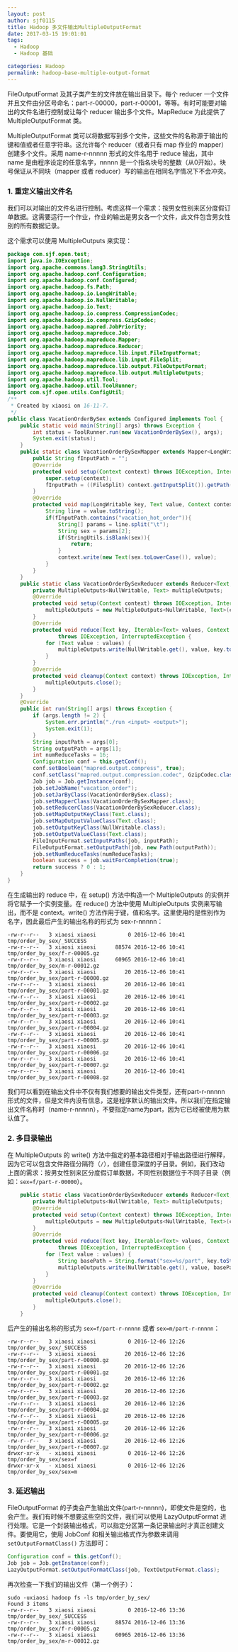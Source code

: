 ```yaml
---
layout: post
author: sjf0115
title: Hadoop 多文件输出MultipleOutputFormat
date: 2017-03-15 19:01:01
tags:
  - Hadoop
  - Hadoop 基础

categories: Hadoop
permalink: hadoop-base-multiple-output-format
---
```


FileOutputFormat 及其子类产生的文件放在输出目录下。每个 reducer 一个文件并且文件由分区号命名：part-r-00000，part-r-00001，等等。有时可能要对输出的文件名进行控制或让每个 reducer 输出多个文件。MapReduce 为此提供了 MultipleOutputFormat 类。

MultipleOutputFormat 类可以将数据写到多个文件，这些文件的名称源于输出的键和值或者任意字符串。这允许每个 reducer（或者只有 map 作业的 mapper）创建多个文件。采用 name-r-nnnnn 形式的文件名用于 reduce 输出，其中 name 是由程序设定的任意名字，nnnnn 是一个指名块号的整数（从0开始）。块号保证从不同块（mapper 或者 reducer）写的输出在相同名字情况下不会冲突。

### 1. 重定义输出文件名

我们可以对输出的文件名进行控制。考虑这样一个需求：按男女性别来区分度假订单数据。这需要运行一个作业，作业的输出是男女各一个文件，此文件包含男女性别的所有数据记录。

这个需求可以使用 MultipleOutputs 来实现：

```java
package com.sjf.open.test;
import java.io.IOException;
import org.apache.commons.lang3.StringUtils;
import org.apache.hadoop.conf.Configuration;
import org.apache.hadoop.conf.Configured;
import org.apache.hadoop.fs.Path;
import org.apache.hadoop.io.LongWritable;
import org.apache.hadoop.io.NullWritable;
import org.apache.hadoop.io.Text;
import org.apache.hadoop.io.compress.CompressionCodec;
import org.apache.hadoop.io.compress.GzipCodec;
import org.apache.hadoop.mapred.JobPriority;
import org.apache.hadoop.mapreduce.Job;
import org.apache.hadoop.mapreduce.Mapper;
import org.apache.hadoop.mapreduce.Reducer;
import org.apache.hadoop.mapreduce.lib.input.FileInputFormat;
import org.apache.hadoop.mapreduce.lib.input.FileSplit;
import org.apache.hadoop.mapreduce.lib.output.FileOutputFormat;
import org.apache.hadoop.mapreduce.lib.output.MultipleOutputs;
import org.apache.hadoop.util.Tool;
import org.apache.hadoop.util.ToolRunner;
import com.sjf.open.utils.ConfigUtil;
/**
 * Created by xiaosi on 16-11-7.
 */
public class VacationOrderBySex extends Configured implements Tool {
    public static void main(String[] args) throws Exception {
        int status = ToolRunner.run(new VacationOrderBySex(), args);
        System.exit(status);
    }
    public static class VacationOrderBySexMapper extends Mapper<LongWritable, Text, Text, Text> {
        public String fInputPath = "";
        @Override
        protected void setup(Context context) throws IOException, InterruptedException {
            super.setup(context);
            fInputPath = ((FileSplit) context.getInputSplit()).getPath().toString();
        }
        @Override
        protected void map(LongWritable key, Text value, Context context) throws IOException, InterruptedException {
            String line = value.toString();
            if(fInputPath.contains("vacation_hot_order")){
                String[] params = line.split("\t");
                String sex = params[2];
                if(StringUtils.isBlank(sex)){
                    return;
                }
                context.write(new Text(sex.toLowerCase()), value);
            }
        }
    }
    public static class VacationOrderBySexReducer extends Reducer<Text, Text, NullWritable, Text> {
        private MultipleOutputs<NullWritable, Text> multipleOutputs;
        @Override
        protected void setup(Context context) throws IOException, InterruptedException {
            multipleOutputs = new MultipleOutputs<NullWritable, Text>(context);
        }
        @Override
        protected void reduce(Text key, Iterable<Text> values, Context context)
                throws IOException, InterruptedException {
            for (Text value : values) {
                multipleOutputs.write(NullWritable.get(), value, key.toString());
            }
        }
        @Override
        protected void cleanup(Context context) throws IOException, InterruptedException {
            multipleOutputs.close();
        }
    }
    @Override
    public int run(String[] args) throws Exception {
        if (args.length != 2) {
            System.err.println("./run <input> <output>");
            System.exit(1);
        }
        String inputPath = args[0];
        String outputPath = args[1];
        int numReduceTasks = 16;
        Configuration conf = this.getConf();
        conf.setBoolean("mapred.output.compress", true);
        conf.setClass("mapred.output.compression.codec", GzipCodec.class, CompressionCodec.class);
        Job job = Job.getInstance(conf);
        job.setJobName("vacation_order");
        job.setJarByClass(VacationOrderBySex.class);
        job.setMapperClass(VacationOrderBySexMapper.class);
        job.setReducerClass(VacationOrderBySexReducer.class);
        job.setMapOutputKeyClass(Text.class);
        job.setMapOutputValueClass(Text.class);
        job.setOutputKeyClass(NullWritable.class);
        job.setOutputValueClass(Text.class);
        FileInputFormat.setInputPaths(job, inputPath);
        FileOutputFormat.setOutputPath(job, new Path(outputPath));
        job.setNumReduceTasks(numReduceTasks);
        boolean success = job.waitForCompletion(true);
        return success ? 0 : 1;
    }
}
```
在生成输出的 reduce 中，在 setup() 方法中构造一个 MultipleOutputs 的实例并将它赋予一个实例变量。在 reduce() 方法中使用 MultipleOutputs 实例来写输出，而不是 context。write() 方法作用于键，值和名字。这里使用的是性别作为名字，因此最后产生的输出名称的形式为 sex-r-nnnnn：
```
-rw-r--r--   3 xiaosi xiaosi          0 2016-12-06 10:41 tmp/order_by_sex/_SUCCESS
-rw-r--r--   3 xiaosi xiaosi      88574 2016-12-06 10:41 tmp/order_by_sex/f-r-00005.gz
-rw-r--r--   3 xiaosi xiaosi      60965 2016-12-06 10:41 tmp/order_by_sex/m-r-00012.gz
-rw-r--r--   3 xiaosi xiaosi         20 2016-12-06 10:41 tmp/order_by_sex/part-r-00000.gz
-rw-r--r--   3 xiaosi xiaosi         20 2016-12-06 10:41 tmp/order_by_sex/part-r-00001.gz
-rw-r--r--   3 xiaosi xiaosi         20 2016-12-06 10:41 tmp/order_by_sex/part-r-00002.gz
-rw-r--r--   3 xiaosi xiaosi         20 2016-12-06 10:41 tmp/order_by_sex/part-r-00003.gz
-rw-r--r--   3 xiaosi xiaosi         20 2016-12-06 10:41 tmp/order_by_sex/part-r-00004.gz
-rw-r--r--   3 xiaosi xiaosi         20 2016-12-06 10:41 tmp/order_by_sex/part-r-00005.gz
-rw-r--r--   3 xiaosi xiaosi         20 2016-12-06 10:41 tmp/order_by_sex/part-r-00006.gz
-rw-r--r--   3 xiaosi xiaosi         20 2016-12-06 10:41 tmp/order_by_sex/part-r-00007.gz
-rw-r--r--   3 xiaosi xiaosi         20 2016-12-06 10:41 tmp/order_by_sex/part-r-00008.gz
```
我们可以看到在输出文件中不仅有我们想要的输出文件类型，还有part-r-nnnnn形式的文件，但是文件内没有信息，这是程序默认的输出文件。所以我们在指定输出文件名称时（name-r-nnnnn），不要指定name为part，因为它已经被使用为默认值了。

### 2. 多目录输出

在 MultipleOutputs 的 write() 方法中指定的基本路径相对于输出路径进行解释，因为它可以包含文件路径分隔符（`/`），创建任意深度的子目录。例如，我们改动上面的需求：按男女性别来区分度假订单数据，不同性别数据位于不同子目录（例如：`sex=f/part-r-00000`）。
```java
    public static class VacationOrderBySexReducer extends Reducer<Text, Text, NullWritable, Text> {
        private MultipleOutputs<NullWritable, Text> multipleOutputs;
        @Override
        protected void setup(Context context) throws IOException, InterruptedException {
            multipleOutputs = new MultipleOutputs<NullWritable, Text>(context);
        }
        @Override
        protected void reduce(Text key, Iterable<Text> values, Context context)
                throws IOException, InterruptedException {
            for (Text value : values) {
                String basePath = String.format("sex=%s/part", key.toString());
                multipleOutputs.write(NullWritable.get(), value, basePath);
            }
        }
        @Override
        protected void cleanup(Context context) throws IOException, InterruptedException {
            multipleOutputs.close();
        }
    }
```
后产生的输出名称的形式为 `sex=f/part-r-nnnnn` 或者 `sex=m/part-r-nnnnn`：
```
-rw-r--r--   3 xiaosi xiaosi          0 2016-12-06 12:26 tmp/order_by_sex/_SUCCESS
-rw-r--r--   3 xiaosi xiaosi         20 2016-12-06 12:26 tmp/order_by_sex/part-r-00000.gz
-rw-r--r--   3 xiaosi xiaosi         20 2016-12-06 12:26 tmp/order_by_sex/part-r-00001.gz
-rw-r--r--   3 xiaosi xiaosi         20 2016-12-06 12:26 tmp/order_by_sex/part-r-00002.gz
-rw-r--r--   3 xiaosi xiaosi         20 2016-12-06 12:26 tmp/order_by_sex/part-r-00003.gz
-rw-r--r--   3 xiaosi xiaosi         20 2016-12-06 12:26 tmp/order_by_sex/part-r-00004.gz
-rw-r--r--   3 xiaosi xiaosi         20 2016-12-06 12:26 tmp/order_by_sex/part-r-00005.gz
-rw-r--r--   3 xiaosi xiaosi         20 2016-12-06 12:26 tmp/order_by_sex/part-r-00006.gz
-rw-r--r--   3 xiaosi xiaosi         20 2016-12-06 12:26 tmp/order_by_sex/part-r-00007.gz
drwxr-xr-x   - xiaosi xiaosi          0 2016-12-06 12:26 tmp/order_by_sex/sex=f
drwxr-xr-x   - xiaosi xiaosi          0 2016-12-06 12:26 tmp/order_by_sex/sex=m
```

### 3. 延迟输出

FileOutputFormat 的子类会产生输出文件(part-r-nnnnn)，即使文件是空的，也会产生。我们有时候不想要这些空的文件，我们可以使用 LazyOutputFormat 进行处理。它是一个封装输出格式，可以指定分区第一条记录输出时才真正创建文件。要使用它，使用 JobConf 和相关输出格式作为参数来调用 `setOutputFormatClass()` 方法即可：
```java
Configuration conf = this.getConf();
Job job = Job.getInstance(conf);
LazyOutputFormat.setOutputFormatClass(job, TextOutputFormat.class);
```
再次检查一下我们的输出文件（第一个例子）：
```
sudo -uxiaosi hadoop fs -ls tmp/order_by_sex/
Found 3 items
-rw-r--r--   3 xiaosi xiaosi          0 2016-12-06 13:36 tmp/order_by_sex/_SUCCESS
-rw-r--r--   3 xiaosi xiaosi      88574 2016-12-06 13:36 tmp/order_by_sex/f-r-00005.gz
-rw-r--r--   3 xiaosi xiaosi      60965 2016-12-06 13:36 tmp/order_by_sex/m-r-00012.gz
```
